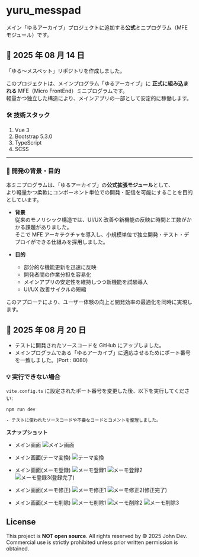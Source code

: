 # yuru_messpad

メイン「ゆるアーカイブ」プロジェクトに追加する**公式**ミニプログラム（MFE モジュール）です。

## 📅 2025 年 08 月 14 日

「ゆる〜メスペット」リポジトリを作成しました。

このプロジェクトは、メインプログラム「ゆるアーカイブ」に
**正式に組み込まれる** MFE（Micro FrontEnd）ミニプログラムです。  
軽量かつ独立した構造により、メインアプリの一部として安定的に稼働します。

### 🛠 技術スタック

1. Vue 3
2. Bootstrap 5.3.0
3. TypeScript
4. SCSS

---

### 🎯 開発の背景・目的

本ミニプログラムは、「ゆるアーカイブ」の**公式拡張モジュール**として、  
より軽量かつ柔軟にコンポーネント単位での開発・配信を可能にすることを目的としています。

- **背景**  
  従来のモノリシック構造では、UI/UX 改善や新機能の反映に時間と工数がかかる課題がありました。  
  そこで MFE アーキテクチャを導入し、小規模単位で独立開発・テスト・デプロイができる仕組みを採用しました。

- **目的**
  - 部分的な機能更新を迅速に反映
  - 開発者間の作業分担を容易化
  - メインアプリの安定性を維持しつつ新機能を試験導入
  - UI/UX 改善サイクルの短縮

このアプローチにより、ユーザー体験の向上と開発効率の最適化を同時に実現します。

## 📅 2025 年 08 月 20 日

- テストに開発されたソースコードを GitHub にアップしました。
- メインプログラムである「ゆるアーカイブ」に適応させるためにポート番号を一致しました。(Port : 8080)

### 💡 実行できない場合

`vite.config.ts` に設定されたポート番号を変更した後、以下を実行してください:

```bash
npm run dev

- テストに使われたソースコードや不要なコードとコメントを整理しました。
```

**スナップショット**

- メイン画面
  ![メイン画面](./Image_SnapShot/メイン画面.png)

- メイン画面(テーマ変換)
  ![テーマ変換](./Image_SnapShot/テーマ変換.png)

- メイン画面(メーモ登録)
  ![メーモ登録1](./Image_SnapShot/メーモ登録1.png)
  ![メーモ登録2](./Image_SnapShot/メーモ登録2.png)
  ![メーモ登録3(登録完了)](<./Image_SnapShot/メーモ登録3(登録完了).png>)

- メイン画面(メーモ修正)
  ![メーモ修正1](./Image_SnapShot/メーモ修正1.png)
  ![メーモ修正2(修正完了)](<./Image_SnapShot/メーモ修正2(修正完了).png>)

- メイン画面(メーモ削除)
  ![メーモ削除1](./Image_SnapShot/メーモ削除1.png)
  ![メーモ削除2](./Image_SnapShot/メーモ削除2.png)
  ![メーモ削除3](<./Image_SnapShot/メーモ削除3(削除完了).png>)

## License

This project is **NOT open source**.
All rights reserved by © 2025 John Dev.
Commercial use is strictly prohibited unless prior written permission is obtained.

```

```
